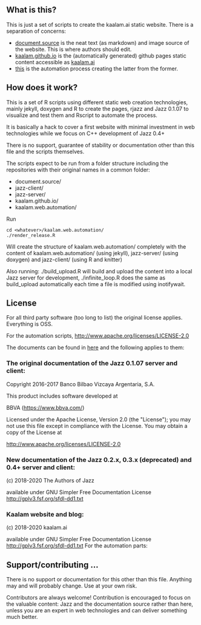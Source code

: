 ## What is this?

This is just a set of scripts to create the kaalam.ai static website. There is a separation of concerns:

  - [document.source](https://github.com/kaalam/document.source) is the neat text (as markdown) and image source of the website. This is where authors should edit.
  - [kaalam.github.io](https://github.com/kaalam/kaalam.github.io) is the (automatically generated) github pages static content accessible as [kaalam.ai](https://kaalam.github.io/)
  - [this](https://github.com/kaalam/kaalam.web.automation) is the automation process creating the latter from the former.


## How does it work?

This is a set of R scripts using different static web creation technologies, mainly jekyll, doxygen and R to create the pages, rjazz and Jazz 0.1.07 to visualize and test them and Rscript to automate the process.

It is basically a hack to cover a first website with minimal investment in web technologies while we focus on C++ development of Jazz 0.4+

There is no support, guarantee of stability or documentation other than this file and the scripts themselves.

The scripts expect to be run from a folder structure including the repositories with their original names in a common folder:

  - document.source/
  - jazz-client/
  - jazz-server/
  - kaalam.github.io/
  - kaalam.web.automation/

Run

	cd <whatever>/kaalam.web.automation/
	./render_release.R

Will create the structure of kaalam.web.automation/ completely with the content of kaalam.web.automation/ (using jekyll), jazz-server/ (using doxygen) and jazz-client/ (using R and knitter)

Also running: ./build_upload.R will build and upload the content into a local Jazz server for development, ./infinite_loop.R does the same as build_upload automatically each time a file is modified using inotifywait.


## License

  For all third party software (too long to list) the original license applies. Everything is OSS.

  For the automation scripts, http://www.apache.org/licenses/LICENSE-2.0

  The documents can be found in [here](https://github.com/kaalam/document.source) and the following applies to them:

### The original documentation of the Jazz 0.1.07 server and client:

  Copyright 2016-2017 Banco Bilbao Vizcaya Argentaria, S.A.

This product includes software developed at

BBVA (https://www.bbva.com/)

Licensed under the Apache License, Version 2.0 (the "License"); you may not use this file except in compliance with the License. You may obtain a copy of the License at

http://www.apache.org/licenses/LICENSE-2.0


### New documentation of the Jazz 0.2.x, 0.3.x (deprecated) and 0.4+ server and client:

  (c) 2018-2020 The Authors of Jazz

  available under GNU Simpler Free Documentation License http://gplv3.fsf.org/sfdl-dd1.txt


### Kaalam website and blog:

  (c) 2018-2020 kaalam.ai

  available under GNU Simpler Free Documentation License http://gplv3.fsf.org/sfdl-dd1.txt
  For the automation parts:


## Support/contributing ...

There is no support or documentation for this other than this file. Anything may and will probably change. Use at your own risk.

Contributors are always welcome! Contribution is encouraged to focus on the valuable content: Jazz and the documentation source rather than here, unless you are an expert in web technologies and can deliver something much better.
